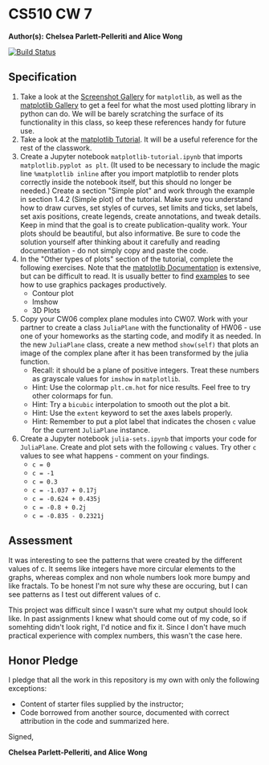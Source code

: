 # CS510 CW 7

**Author(s):** **Chelsea Parlett-Pelleriti and Alice Wong**

[![Build Status](https://travis-ci.org/chapman-cs510-2017f/cw-07-YOURNAME.svg?branch=master)](https://travis-ci.org/chapman-cs510-2017f/cw-07-YOURNAME)

## Specification

1. Take a look at the [Screenshot Gallery](http://matplotlib.org/users/screenshots.html) for ```matplotlib```, as well as the [matplotlib Gallery](http://matplotlib.org/gallery.html) to get a feel for what the most used plotting library in python can do. We will be barely scratching the surface of its functionality in this class, so keep these references handy for future use.
1. Take a look at the [matplotlib Tutorial](http://www.scipy-lectures.org/intro/matplotlib/matplotlib.html). It will be a useful reference for the rest of the classwork.
1. Create a Jupyter notebook ```matplotlib-tutorial.ipynb``` that imports ```matplotlib.pyplot as plt```. (It used to be necessary to include the magic line ```%matplotlib inline``` after you import matplotlib to render plots correctly inside the notebook itself, but this should no longer be needed.) Create a section "Simple plot" and work through the example in section 1.4.2 (Simple plot) of the tutorial. Make sure you understand how to draw curves, set styles of curves, set limits and ticks, set labels, set axis positions, create legends, create annotations, and tweak details. Keep in mind that the goal is to create publication-quality work. Your plots should be beautiful, but also informative. Be sure to code the solution yourself after thinking about it carefully and reading documentation - do not simply copy and paste the code.
1. In the "Other types of plots" section of the tutorial, complete the following exercises. Note that the [matplotlib Documentation](http://matplotlib.org/api/pyplot_api.html) is extensive, but can be difficult to read. It is usually better to find [examples](http://matplotlib.org/examples/index.html) to see how to use graphics packages productively.
    * Contour plot
    * Imshow
    * 3D Plots
1. Copy your CW06 complex plane modules into CW07. Work with your partner to create a class ```JuliaPlane``` with the functionality of HW06 - use one of your homeworks as the starting code, and modify it as needed. In the new ```JuliaPlane``` class, create a new method ```show(self)``` that plots an image of the complex plane after it has been transformed by the julia function.
    * Recall: it should be a plane of positive integers. Treat these numbers as grayscale values for ```imshow``` in ```matplotlib```.
    * Hint: Use the colormap ```plt.cm.hot``` for nice results. Feel free to try other colormaps for fun.
    * Hint: Try a ```bicubic``` interpolation to smooth out the plot a bit.
    * Hint: Use the ```extent``` keyword to set the axes labels properly.
    * Hint: Remember to put a plot label that indicates the chosen ```c``` value for the current ```JuliaPlane``` instance.
1. Create a Jupyter notebook ```julia-sets.ipynb``` that imports your code for ```JuliaPlane```. Create and plot sets with the following ```c``` values. Try other ```c``` values to see what happens - comment on your findings.
    * ```c = 0```
    * ```c = -1```
    * ```c = 0.3```
    * ```c = -1.037 + 0.17j```
    * ```c = -0.624 + 0.435j```
    * ```c = -0.8 + 0.2j```
    * ```c = -0.835 - 0.2321j```


## Assessment

It was interesting to see the patterns that were created by the different values of c. It seems like integers have more circular elements to the graphs, whereas complex and non whole numbers look more bumpy and like fractals. To be honest I'm not sure why these are occuring, but I can see patterns as I test out different values of c.

This project was difficult since I wasn't sure what my output should look like. In past assignments I knew what should come out of my code, so if somehting didn't look right, I'd notice and fix it. Since I don't have much practical experience with complex numbers, this wasn't the case here.


## Honor Pledge

I pledge that all the work in this repository is my own with only the following exceptions:

* Content of starter files supplied by the instructor;
* Code borrowed from another source, documented with correct attribution in the code and summarized here.

Signed,

**Chelsea Parlett-Pelleriti, and Alice Wong**
